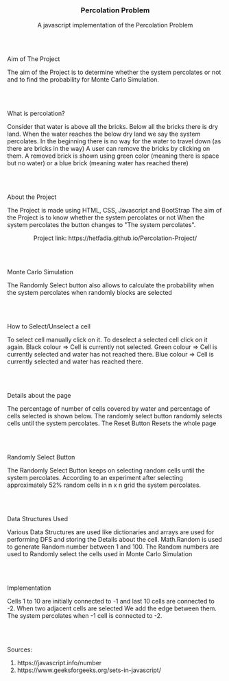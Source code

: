 <p align="center">

  <h3 align="center">Percolation Problem</h3>

  <p align="center">
    A javascript implementation of the Percolation Problem
    <br />
    <a href="https://github.com/HETFADIA/Percolation-Project"></strong></a>
    
  </p>
</p>
<br />
<br />

<p>
Aim of The Project

The aim of the Project is to determine whether the system percolates or not and to find the probability for Monte Carlo Simulation.

</p>
<br />
<br />

<p>
What is percolation?

Consider that water is above all the bricks.
Below all the bricks there is dry land.
When the water reaches the below dry land we say the system percolates.
In the beginning there is no way for the water to travel down (as there are bricks in the way)
A user can remove the bricks by clicking on them.
A removed brick is shown using green color (meaning there is space but no water) or a blue brick (meaning water has reached there)

</p>
<br />
<br />

<p>
About the Project

The Project is made using HTML, CSS, Javascript and BootStrap
The aim of the Project is to know whether the system percolates or not
When the system percolates the button changes to "The system percolates".

</p>
<p align= "center">
    Project link: https://hetfadia.github.io/Percolation-Project/
</p>
<br />
<br />
<p>
Monte Carlo Simulation

The Randomly Select button also allows to calculate the probability when the system percolates when randomly blocks are selected

</p>
<br />
<br />
<p>
How to Select/Unselect a cell

To select cell manually click on it.
To deselect a selected cell click on it again.
Black colour => Cell is currently not selected.
Green colour => Cell is currently selected and water has not reached there.
Blue colour => Cell is currently selected and water has reached there.

</p>
<br />
<br />
<p>
Details about the page

The percentage of number of cells covered by water and percentage of cells selected is shown below.
The randomly select button randomly selects cells until the system percolates.
The Reset Button Resets the whole page

</p>
<br />
<br />
<p>
Randomly Select Button

The Randomly Select Button keeps on selecting random cells until the system percolates.
According to an experiment after selecting approximately 52% random cells in n x n grid the system percolates.

</p>
<br />
<br />
<p>
Data Structures Used

Various Data Structures are used like dictionaries and arrays are used for performing DFS and storing the Details about the cell.
Math.Random is used to generate Random number between 1 and 100.
The Random numbers are used to Randomly select the cells used in Monte Carlo Simulation

</p>
<br />
<br />
<p>
Implementation

Cells 1 to 10 are initially connected to -1 and last 10 cells are connected to -2.
When two adjacent cells are selected We add the edge between them.
The system percolates when -1 cell is connected to -2.

</p>
<br />
<br />
<p>
    Sources:
    <ol>
        <li> https://javascript.info/number
        <li> https://www.geeksforgeeks.org/sets-in-javascript/
    <ol>
</p>
